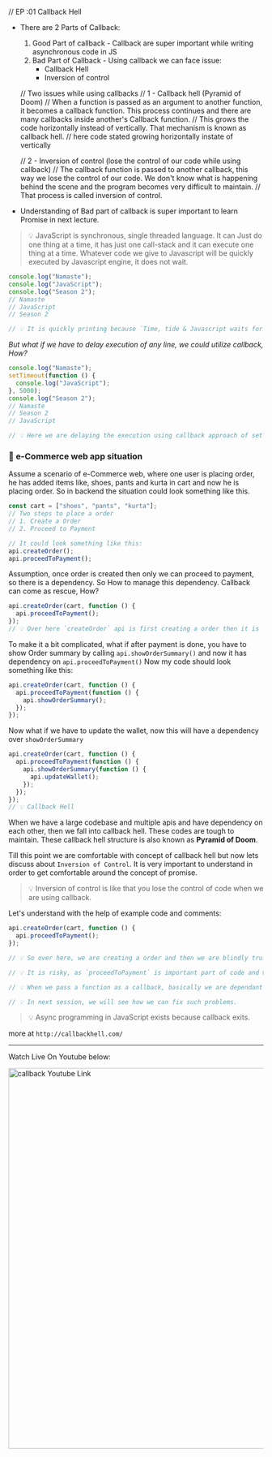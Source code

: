 // EP :01 Callback Hell

- There are 2 Parts of Callback:

  1. Good Part of callback - Callback are super important while writing asynchronous code in JS
  2. Bad Part of Callback - Using callback we can face issue:
     - Callback Hell
     - Inversion of control    


  // Two issues while using callbacks
  // 1 - Callback hell (Pyramid of Doom)
  // When a function is passed as an argument to another function, it becomes a callback function. This process continues and there are many callbacks inside another's Callback function.
  // This grows the code horizontally instead of vertically. That mechanism is known as callback hell. 
  // here code stated growing horizontally instate of vertically
  
  // 2 - Inversion of control (lose the control of our code while using callback)
  // The callback function is passed to another callback, this way we lose the control of our code. We don't know what is happening behind the scene and the program becomes very difficult to maintain. 
  // That process is called inversion of control.


- Understanding of Bad part of callback is super important to learn Promise in next lecture.

> 💡 JavaScript is synchronous, single threaded language. It can Just do one thing at a time, it has just one call-stack and it can execute one thing at a time. Whatever code we give to Javascript will be quickly executed by Javascript engine, it does not wait.

```js
console.log("Namaste");
console.log("JavaScript");
console.log("Season 2");
// Namaste
// JavaScript
// Season 2

// 💡 It is quickly printing because `Time, tide & Javascript waits for none.`
```

_But what if we have to delay execution of any line, we could utilize callback, How?_

```js
console.log("Namaste");
setTimeout(function () {
  console.log("JavaScript");
}, 5000);
console.log("Season 2");
// Namaste
// Season 2
// JavaScript

// 💡 Here we are delaying the execution using callback approach of setTimeout.
```

### 🛒 e-Commerce web app situation

Assume a scenario of e-Commerce web, where one user is placing order, he has added items like, shoes, pants and kurta in cart and now he is placing order. So in backend the situation could look something like this.

```js
const cart = ["shoes", "pants", "kurta"];
// Two steps to place a order
// 1. Create a Order
// 2. Proceed to Payment

// It could look something like this:
api.createOrder();
api.proceedToPayment();
```

Assumption, once order is created then only we can proceed to payment, so there is a dependency. So How to manage this dependency.
Callback can come as rescue, How?

```js
api.createOrder(cart, function () {
  api.proceedToPayment();
});
// 💡 Over here `createOrder` api is first creating a order then it is responsible to call `api.proceedToPayment()` as part of callback approach.
```

To make it a bit complicated, what if after payment is done, you have to show Order summary by calling `api.showOrderSummary()` and now it has dependency on `api.proceedToPayment()`
Now my code should look something like this:

```js
api.createOrder(cart, function () {
  api.proceedToPayment(function () {
    api.showOrderSummary();
  });
});
```

Now what if we have to update the wallet, now this will have a dependency over `showOrderSummary`

```js
api.createOrder(cart, function () {
  api.proceedToPayment(function () {
    api.showOrderSummary(function () {
      api.updateWallet();
    });
  });
});
// 💡 Callback Hell
```

When we have a large codebase and multiple apis and have dependency on each other, then we fall into callback hell.
These codes are tough to maintain.
These callback hell structure is also known as **Pyramid of Doom**.

Till this point we are comfortable with concept of callback hell but now lets discuss about `Inversion of Control`. It is very important to understand in order to get comfortable around the concept of promise.

> 💡 Inversion of control is like that you lose the control of code when we are using callback.

Let's understand with the help of example code and comments:

```js
api.createOrder(cart, function () {
  api.proceedToPayment();
});

// 💡 So over here, we are creating a order and then we are blindly trusting `createOrder` to call `proceedToPayment`.

// 💡 It is risky, as `proceedToPayment` is important part of code and we are blindly trusting `createOrder` to call it and handle it.

// 💡 When we pass a function as a callback, basically we are dependant on our parent function that it is his responsibility to run that function. This is called `inversion of control` because we are dependant on that function. What if parent function stopped working, what if it was developed by another programmer or callback runs two times or never run at all.

// 💡 In next session, we will see how we can fix such problems.
```

> 💡 Async programming in JavaScript exists because callback exits.

more at `http://callbackhell.com/`

<hr>

Watch Live On Youtube below:

<a href="https://www.youtube.com/watch?v=yEKtJGha3yM&list=PLlasXeu85E9eWOpw9jxHOQyGMRiBZ60aX" target="_blank"><img src="https://img.youtube.com/vi/yEKtJGha3yM/0.jpg" width="750"
alt="callback Youtube Link"/></a>

